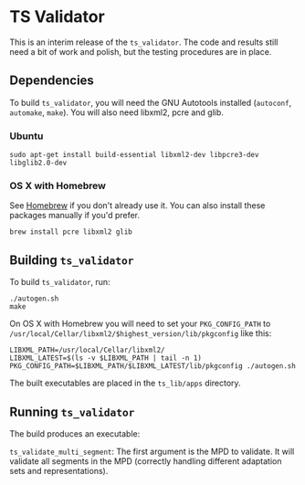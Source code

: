 # TS Validator

This is an interim release of the `ts_validator`.  The code and results still need a bit of work and polish, but the testing procedures are in place.

## Dependencies

To build `ts_validator`, you will need the GNU Autotools installed (`autoconf`, `automake`, `make`). You will also need libxml2, pcre and glib.

### Ubuntu

    sudo apt-get install build-essential libxml2-dev libpcre3-dev libglib2.0-dev

### OS X with Homebrew

See [Homebrew](http://brew.sh/) if you don't already use it. You can also install these packages manually if you'd prefer.

    brew install pcre libxml2 glib

## Building `ts_validator`

To build `ts_validator`, run:

    ./autogen.sh
    make

On OS X with Homebrew you will need to set your `PKG_CONFIG_PATH` to `/usr/local/Cellar/libxml2/$highest_version/lib/pkgconfig` like this:

    LIBXML_PATH=/usr/local/Cellar/libxml2/
    LIBXML_LATEST=$(ls -v $LIBXML_PATH | tail -n 1)
    PKG_CONFIG_PATH=$LIBXML_PATH/$LIBXML_LATEST/lib/pkgconfig ./autogen.sh

The built executables are placed in the `ts_lib/apps` directory.

## Running `ts_validator`

The build produces an executable:

`ts_validate_multi_segment`: The first argument is the MPD to validate. It will validate all segments in the MPD (correctly handling different adaptation sets and representations).
